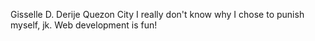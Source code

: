 Gisselle D. Derije
Quezon City
I really don't know why I chose to punish myself, jk. Web development is fun!
